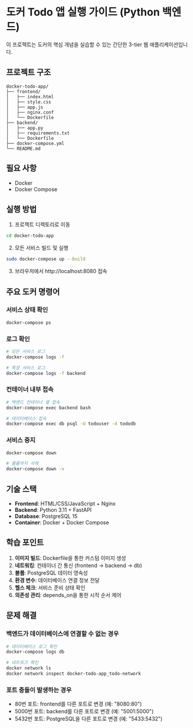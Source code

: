 # 도커 Todo 앱 실행 가이드 (Python 백엔드)

이 프로젝트는 도커의 핵심 개념을 실습할 수 있는 간단한 3-tier 웹 애플리케이션입니다.

## 프로젝트 구조
```
docker-todo-app/
├── frontend/
│   ├── index.html
│   ├── style.css
│   ├── app.js
│   ├── nginx.conf
│   └── Dockerfile
├── backend/
│   ├── app.py
│   ├── requirements.txt
│   └── Dockerfile
├── docker-compose.yml
└── README.md
```

## 필요 사항
- Docker
- Docker Compose

## 실행 방법

1. 프로젝트 디렉토리로 이동
```bash
cd docker-todo-app
```

2. 모든 서비스 빌드 및 실행
```bash
sudo docker-compose up --build
```

3. 브라우저에서 http://localhost:8080 접속

## 주요 도커 명령어

### 서비스 상태 확인
```bash
docker-compose ps
```

### 로그 확인
```bash
# 모든 서비스 로그
docker-compose logs -f

# 특정 서비스 로그
docker-compose logs -f backend
```

### 컨테이너 내부 접속
```bash
# 백엔드 컨테이너 셸 접속
docker-compose exec backend bash

# 데이터베이스 접속
docker-compose exec db psql -U todouser -d tododb
```

### 서비스 중지
```bash
docker-compose down

# 볼륨까지 삭제
docker-compose down -v
```

## 기술 스택

- **Frontend**: HTML/CSS/JavaScript + Nginx
- **Backend**: Python 3.11 + FastAPI
- **Database**: PostgreSQL 15
- **Container**: Docker + Docker Compose

## 학습 포인트

1. **이미지 빌드**: Dockerfile을 통한 커스텀 이미지 생성
2. **네트워킹**: 컨테이너 간 통신 (frontend → backend → db)
3. **볼륨**: PostgreSQL 데이터 영속성
4. **환경 변수**: 데이터베이스 연결 정보 전달
5. **헬스 체크**: 서비스 준비 상태 확인
6. **의존성 관리**: depends_on을 통한 시작 순서 제어

## 문제 해결

### 백엔드가 데이터베이스에 연결할 수 없는 경우
```bash
# 데이터베이스 로그 확인
docker-compose logs db

# 네트워크 확인
docker network ls
docker network inspect docker-todo-app_todo-network
```

### 포트 충돌이 발생하는 경우
- 80번 포트: frontend를 다른 포트로 변경 (예: "8080:80")
- 5000번 포트: backend를 다른 포트로 변경 (예: "5001:5000")
- 5432번 포트: PostgreSQL을 다른 포트로 변경 (예: "5433:5432")